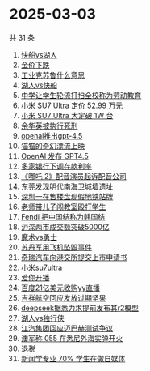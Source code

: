 # 2025-03-03

共 31 条

<!-- BEGIN -->
<!-- 最后更新时间 Mon Mar 03 2025 22:14:52 GMT+0800 (China Standard Time) -->

1. [快船vs湖人](https://www.zhihu.com/search?q=%E5%BF%AB%E8%88%B9vs%E6%B9%96%E4%BA%BA)
1. [金价下跌](https://www.zhihu.com/search?q=%E9%87%91%E4%BB%B7%E4%B8%8B%E8%B7%8C)
1. [工业克苏鲁什么意思](https://www.zhihu.com/search?q=%E5%B7%A5%E4%B8%9A%E5%85%8B%E8%8B%8F%E9%B2%81%E4%BB%80%E4%B9%88%E6%84%8F%E6%80%9D)
1. [湖人vs快船](https://www.zhihu.com/search?q=%E6%B9%96%E4%BA%BAvs%E5%BF%AB%E8%88%B9)
1. [中学让学生轮流打扫全校称为劳动教育](https://www.zhihu.com/search?q=%E4%B8%AD%E5%AD%A6%E8%AE%A9%E5%AD%A6%E7%94%9F%E8%BD%AE%E6%B5%81%E6%89%93%E6%89%AB%E5%85%A8%E6%A0%A1%E7%A7%B0%E4%B8%BA%E5%8A%B3%E5%8A%A8%E6%95%99%E8%82%B2)
1. [小米 SU7 Ultra 定价 52.99 万元](https://www.zhihu.com/search?q=%E5%B0%8F%E7%B1%B3%20SU7%20Ultra%20%E5%AE%9A%E4%BB%B7%2052.99%20%E4%B8%87%E5%85%83)
1. [小米 SU7 Ultra 大定破 1W 台](https://www.zhihu.com/search?q=%E5%B0%8F%E7%B1%B3%20SU7%20Ultra%20%E5%A4%A7%E5%AE%9A%E7%A0%B4%201W%20%E5%8F%B0)
1. [余华英被执行死刑](https://www.zhihu.com/search?q=%E4%BD%99%E5%8D%8E%E8%8B%B1%E8%A2%AB%E6%89%A7%E8%A1%8C%E6%AD%BB%E5%88%91)
1. [openai推出gpt-4.5](https://www.zhihu.com/search?q=openai%E6%8E%A8%E5%87%BAgpt-4.5)
1. [猫猫的奇幻漂流上映](https://www.zhihu.com/search?q=%E7%8C%AB%E7%8C%AB%E7%9A%84%E5%A5%87%E5%B9%BB%E6%BC%82%E6%B5%81%E4%B8%8A%E6%98%A0)
1. [OpenAI 发布 GPT4.5](https://www.zhihu.com/search?q=OpenAI%20%E5%8F%91%E5%B8%83%20GPT4.5)
1. [多家银行下调存款利率](https://www.zhihu.com/search?q=%E5%A4%9A%E5%AE%B6%E9%93%B6%E8%A1%8C%E4%B8%8B%E8%B0%83%E5%AD%98%E6%AC%BE%E5%88%A9%E7%8E%87)
1. [《哪吒 2》配音演员起诉配音公司](https://www.zhihu.com/search?q=%E3%80%8A%E5%93%AA%E5%90%92%202%E3%80%8B%E9%85%8D%E9%9F%B3%E6%BC%94%E5%91%98%E8%B5%B7%E8%AF%89%E9%85%8D%E9%9F%B3%E5%85%AC%E5%8F%B8)
1. [东莞发现明代南海卫城墙遗址](https://www.zhihu.com/search?q=%E4%B8%9C%E8%8E%9E%E5%8F%91%E7%8E%B0%E6%98%8E%E4%BB%A3%E5%8D%97%E6%B5%B7%E5%8D%AB%E5%9F%8E%E5%A2%99%E9%81%97%E5%9D%80)
1. [深圳一在售楼盘现假地铁站牌](https://www.zhihu.com/search?q=%E6%B7%B1%E5%9C%B3%E4%B8%80%E5%9C%A8%E5%94%AE%E6%A5%BC%E7%9B%98%E7%8E%B0%E5%81%87%E5%9C%B0%E9%93%81%E7%AB%99%E7%89%8C)
1. [老师带儿子闯教室殴打学生](https://www.zhihu.com/search?q=%E8%80%81%E5%B8%88%E5%B8%A6%E5%84%BF%E5%AD%90%E9%97%AF%E6%95%99%E5%AE%A4%E6%AE%B4%E6%89%93%E5%AD%A6%E7%94%9F)
1. [Fendi 把中国结称为韩国结](https://www.zhihu.com/search?q=Fendi%20%E6%8A%8A%E4%B8%AD%E5%9B%BD%E7%BB%93%E7%A7%B0%E4%B8%BA%E9%9F%A9%E5%9B%BD%E7%BB%93)
1. [沪深两市成交额突破5000亿](https://www.zhihu.com/search?q=%E6%B2%AA%E6%B7%B1%E4%B8%A4%E5%B8%82%E6%88%90%E4%BA%A4%E9%A2%9D%E7%AA%81%E7%A0%B45000%E4%BA%BF)
1. [魔术vs勇士](https://www.zhihu.com/search?q=%E9%AD%94%E6%9C%AFvs%E5%8B%87%E5%A3%AB)
1. [苏丹军用飞机坠毁事件](https://www.zhihu.com/search?q=%E8%8B%8F%E4%B8%B9%E5%86%9B%E7%94%A8%E9%A3%9E%E6%9C%BA%E5%9D%A0%E6%AF%81%E4%BA%8B%E4%BB%B6)
1. [奇瑞汽车向港交所提交上市申请书](https://www.zhihu.com/search?q=%E5%A5%87%E7%91%9E%E6%B1%BD%E8%BD%A6%E5%90%91%E6%B8%AF%E4%BA%A4%E6%89%80%E6%8F%90%E4%BA%A4%E4%B8%8A%E5%B8%82%E7%94%B3%E8%AF%B7%E4%B9%A6)
1. [小米su7ultra](https://www.zhihu.com/search?q=%E5%B0%8F%E7%B1%B3su7ultra)
1. [爱你开播](https://www.zhihu.com/search?q=%E7%88%B1%E4%BD%A0%E5%BC%80%E6%92%AD)
1. [百度21亿美元收购yy直播](https://www.zhihu.com/search?q=%E7%99%BE%E5%BA%A621%E4%BA%BF%E7%BE%8E%E5%85%83%E6%94%B6%E8%B4%ADyy%E7%9B%B4%E6%92%AD)
1. [吉祥航空回应发放过期坚果](https://www.zhihu.com/search?q=%E5%90%89%E7%A5%A5%E8%88%AA%E7%A9%BA%E5%9B%9E%E5%BA%94%E5%8F%91%E6%94%BE%E8%BF%87%E6%9C%9F%E5%9D%9A%E6%9E%9C)
1. [deepseek据悉力求提前发布其r2模型](https://www.zhihu.com/search?q=deepseek%E6%8D%AE%E6%82%89%E5%8A%9B%E6%B1%82%E6%8F%90%E5%89%8D%E5%8F%91%E5%B8%83%E5%85%B6r2%E6%A8%A1%E5%9E%8B)
1. [湖人vs独行侠](https://www.zhihu.com/search?q=%E6%B9%96%E4%BA%BAvs%E7%8B%AC%E8%A1%8C%E4%BE%A0)
1. [江汽集团回应迈巴赫测试争议](https://www.zhihu.com/search?q=%E6%B1%9F%E6%B1%BD%E9%9B%86%E5%9B%A2%E5%9B%9E%E5%BA%94%E8%BF%88%E5%B7%B4%E8%B5%AB%E6%B5%8B%E8%AF%95%E4%BA%89%E8%AE%AE)
1. [澳军称 055 在悉尼外海实弹开火](https://www.zhihu.com/search?q=%E6%BE%B3%E5%86%9B%E7%A7%B0%20055%20%E5%9C%A8%E6%82%89%E5%B0%BC%E5%A4%96%E6%B5%B7%E5%AE%9E%E5%BC%B9%E5%BC%80%E7%81%AB)
1. [退税](https://www.zhihu.com/search?q=%E9%80%80%E7%A8%8E)
1. [新闻学专业 70% 学生在做自媒体](https://www.zhihu.com/search?q=%E6%96%B0%E9%97%BB%E5%AD%A6%E4%B8%93%E4%B8%9A%2070%25%20%E5%AD%A6%E7%94%9F%E5%9C%A8%E5%81%9A%E8%87%AA%E5%AA%92%E4%BD%93)

<!-- END -->
